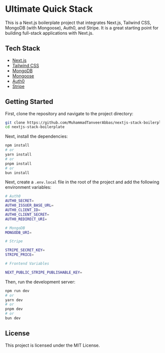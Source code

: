 # Ultimate Quick Stack

This is a Next.js boilerplate project that integrates Next.js, Tailwind CSS, MongoDB (with Mongoose), Auth0, and Stripe. It is a great starting point for building full-stack applications with Next.js.

## Tech Stack

- [Next.js](https://nextjs.org/)
- [Tailwind CSS](https://tailwindcss.com/)
- [MongoDB](https://www.mongodb.com/)
- [Mongoose](https://mongoosejs.com/)
- [Auth0](https://auth0.com/)
- [Stripe](https://stripe.com/)

## Getting Started

First, clone the repository and navigate to the project directory:

```bash
git clone https://github.com/MuhammadTanveerAbbas/nextjs-stack-boilerplate.git
cd nextjs-stack-boilerplate
```

Next, install the dependencies:

```bash
npm install
# or
yarn install
# or
pnpm install
# or
bun install
```

Next, create a `.env.local` file in the root of the project and add the following environment variables:

```bash
# Auth0
AUTH0_SECRET=
AUTH0_ISSUER_BASE_URL=
AUTH0_CLIENT_ID=
AUTH0_CLIENT_SECRET=
AUTH0_REDIRECT_URI=

# MongoDB
MONGODB_URI=

# Stripe

STRIPE_SECRET_KEY=
STRIPE_PRICE=

# Frontend Variables

NEXT_PUBLIC_STRIPE_PUBLISHABLE_KEY=
```

Then, run the development server:

```bash
npm run dev
# or
yarn dev
# or
pnpm dev
# or
bun dev
```

## License

This project is licensed under the MIT License.
